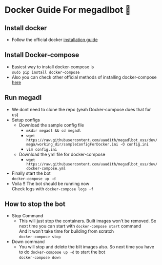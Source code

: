 # Docker Guide For megadlbot 🐳 #

## Install docker ##
- Follow the official docker [installation guide](https://docs.docker.com/engine/install/ubuntu/)

## Install Docker-compose ##
- Easiest way to install docker-compose is <br>
```sudo pip install docker-compose```
- Also you can check other official methods of installing docker-compose [here](https://docs.docker.com/compose/install/)

## Run megadl ##
- We dont need to clone the repo (yeah Docker-compose does that for us)
- Setup configs
    - Download the sample config file <br>
        - ```mkdir megadl && cd megadl```
        - ```wget https://raw.githubusercontent.com/uaudith/megadlbot_oss/dev/mega/working_dir/sampleConfigForDocker.ini -O config.ini```
        - ```vim config.ini```
    - Download the yml file for docker-compose
        - ```wget https://raw.githubusercontent.com/uaudith/megadlbot_oss/dev/docker-compose.yml```
- Finally start the bot <br>
```docker-compose up -d```
- Voila !! The bot should be running now <br>
Check logs with ```docker-compose logs -f```

## How to stop the bot ##
- Stop Command
    - This will just stop the containers. Built images won't be removed. So next time you can start with ``docker-compose start`` command <br>
    And it won't take time for building from scratch<br>
    ```docker-compose stop```
- Down command
    - You will stop and delete the bilt images also. So next time you have to do ``docker-compose up -d`` to start the bot<br>
    ```docker-compose down```